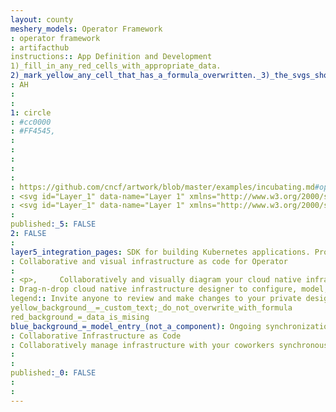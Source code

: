 ```yaml
---
layout: county 
meshery_models: Operator Framework
: operator framework
: artifacthub
instructions:: App Definition and Development
1)_fill_in_any_red_cells_with_appropriate_data.
2)_mark_yellow_any_cell_that_has_a_formula_overwritten._3)_the_svgs_shouldn't_have_xml_header_they_are_added_programmatically_through_workflows: Application Definition & Image Build
: AH
: 
: 
1: circle
: #cc0000
: #FF4545, 
: 
: 
: 
: 
: 
: https://github.com/cncf/artwork/blob/master/examples/incubating.md#operator-framework-logos
: <svg id="Layer_1" data-name="Layer 1" xmlns="http://www.w3.org/2000/svg" viewBox="0 0 360 360"><defs><style>.cls-1{fill:#c00;}.cls-2{fill:#fff;}</style></defs><g id="Page-1"><path id="Fill-1" class="cls-1" d="M179.432,5.88043A173.22942,173.22942,0,1,1,6.20259,179.10984,173.22942,173.22942,0,0,1,179.432,5.88043"/><path id="Fill-5" class="cls-2" d="M77.65462,205.60375,218.48,26.26036c3.13849,6.1955,0,9.70085-1.22281,13.41-12.7986,35.09424-25.39341,70.433-38.80338,105.32348-3.30154,8.8449-1.87495,10.92365,7.4183,10.92365H276.522c2.44559,0,5.74716-1.2228,7.21448,1.46736s-1.67117,4.72814-3.09775,6.80688L165.20682,317.00046c-1.8342,2.48636-3.6684,6.19549-7.0107,4.36131s-1.2228-5.58411,0-8.68184c8.88565-32.60789,17.32294-64.849,26.61618-97.253,2.32331-7.62211,0-9.29325-6.96993-9.08947H91.71678Z"/></g></svg>, 
: <svg id="Layer_1" data-name="Layer 1" xmlns="http://www.w3.org/2000/svg" viewBox="0 0 360 360"><defs><style>.cls-1{fill:#fff;}</style></defs><path class="cls-1" d="M179.432,5.88044A173.2294,173.2294,0,1,0,352.66146,179.10987,173.27011,173.27011,0,0,0,179.432,5.88044ZM280.63875,164.19172,165.20687,317.00044c-1.83423,2.48639-3.66846,6.19549-7.01074,4.36132s-1.22278-5.5841,0-8.68182c8.88562-32.60791,17.323-64.849,26.61621-97.253,2.32324-7.62207,0-9.29321-6.97-9.08948H91.71676l-14.06214-.73364L218.47994,26.26039c3.13855,6.19549,0,9.7008-1.22278,13.41-12.79858,35.09424-25.39343,70.433-38.80347,105.32348-3.30151,8.84491-1.87487,10.92365,7.41846,10.92365h90.6499c2.44556,0,5.74707-1.22278,7.21436,1.46735S282.06527,162.113,280.63875,164.19172Z"/></svg>
: 
published:_5: FALSE
2: FALSE
: 
layer5_integration_pages: SDK for building Kubernetes applications. Provides high level APIs, useful abstractions, and project scaffolding.
: Collaborative and visual infrastructure as code for Operator
: 
: <p>,     Collaboratively and visually diagram your cloud native infrastructure with GitOps-style pipeline integration. Design, test, and manage configuration your Kubernetes-based, containerized applications as a visual topology., </p>, <p>,     Looking for best practice cloud native design and deployment best practices? Choose from thousands of pre-built components in MeshMap. Choose from hundreds of ready-made design patterns by importing templates from Meshery Catalog or use our low code designer, MeshMap, to create and deploy your own cloud native infrastructure designs., </p>
: Drag-n-drop cloud native infrastructure designer to configure, model, and deploy your workloads.
legend:: Invite anyone to review and make changes to your private designs.
yellow_background__=_custom_text;_do_not_overwrite_with_formula
red_background_=_data_is_mising
blue_background_=_model_entry_(not_a_component): Ongoing synchronization of Kubernetes configuration and changes across any number of clusters.
: Collaborative Infrastructure as Code
: Collaboratively manage infrastructure with your coworkers synchronously sharing the same designs.
: 
: 
published:_0: FALSE
: 
: 
---
```

